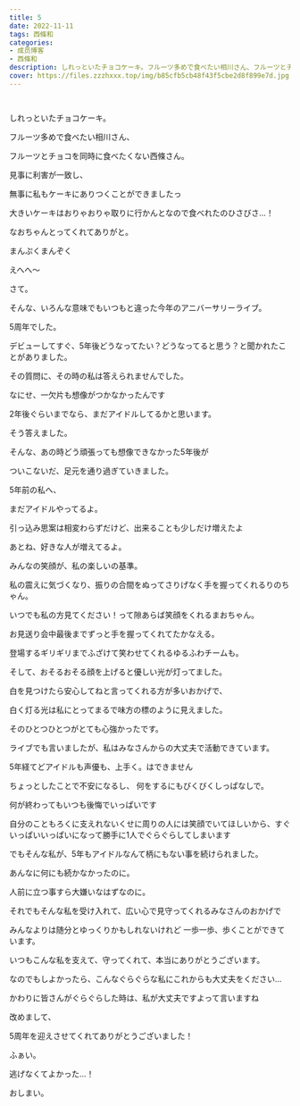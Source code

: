```yaml
---
title: 5
date: 2022-11-11
tags: 西條和
categories: 
- 成员博客
- 西條和
description: しれっといたチョコケーキ。フルーツ多めで食べたい相川さん、フルーツとチョコを同...
cover: https://files.zzzhxxx.top/img/b85cfb5cb48f43f5cbe2d8f899e7d.jpg 
---
```


        ﻿




















しれっといたチョコケーキ。





















フルーツ多めで食べたい相川さん、















フルーツとチョコを同時に食べたくない西條さん。

















見事に利害が一致し、

無事に私もケーキにありつくことができましたっ


























大きいケーキはおりゃおりゃ取りに行かんとなので食べれたのひさびさ…！



















なおちゃんとってくれてありがと。

























まんぷくまんぞく
















えへへ〜






















さて。











そんな、いろんな意味でもいつもと違った今年のアニバーサリーライブ。

















5周年でした。
























デビューしてすぐ、5年後どうなってたい？どうなってると思う？と聞かれたことがありました。

















その質問に、その時の私は答えられませんでした。
















なにせ、一欠片も想像がつかなかったんです




















2年後ぐらいまでなら、まだアイドルしてるかと思います。
















そう答えました。



















そんな、あの時どう頑張っても想像できなかった5年後が




ついこないだ、足元を通り過ぎていきました。









































5年前の私へ、


まだアイドルやってるよ。















引っ込み思案は相変わらずだけど、出来ることも少しだけ増えたよ


























あとね、好きな人が増えてるよ。




























みんなの笑顔が、私の楽しいの基準。























私の震えに気づくなり、振りの合間をぬってさりげなく手を握ってくれるりのちゃん。









いつでも私の方見てください！って隙あらば笑顔をくれるまおちゃん。












お見送り会中最後までずっと手を握ってくれてたかなえる。

















登場するギリギリまでふざけて笑わせてくれるゆるふわチームも。





















そして、おそるおそる顔を上げると優しい光が灯ってました。















白を見つけたら安心してねと言ってくれる方が多いおかげで、


白く灯る光は私にとってまるで味方の標のように見えました。




















そのひとつひとつがとても心強かったです。

















ライブでも言いましたが、私はみなさんからの大丈夫で活動できています。























5年経てどアイドルも声優も、上手く。はできません












ちょっとしたことで不安になるし、
何をするにもびくびくしっぱなしで。




何が終わってもいつも後悔でいっぱいです


















自分のこともろくに支えれないくせに周りの人には笑顔でいてほしいから、すぐいっぱいいっぱいになって勝手に1人でぐらぐらしてしまいます






















でもそんな私が、5年もアイドルなんて柄にもない事を続けられました。
















あんなに何にも続かなかったのに。



人前に立つ事すら大嫌いなはずなのに。

















それでもそんな私を受け入れて、広い心で見守ってくれるみなさんのおかげで

みんなよりは随分とゆっくりかもしれないけれど
一歩一歩、歩くことができています。

































いつもこんな私を支えて、守ってくれて、本当にありがとうございます。


















なのでもしよかったら、こんなぐらぐらな私にこれからも大丈夫をください…

























かわりに皆さんがぐらぐらした時は、私が大丈夫ですよって言いますね






























改めまして、



5周年を迎えさせてくれてありがとうございました！




















ふぁい。

























逃げなくてよかった…！

































おしまい。


